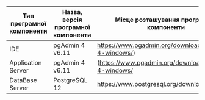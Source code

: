 |Тип програмної компоненти|Назва, версія програмної компоненти| Місце розташування програмної компоненти|
|-------------------------|-----------------------------------|-----------------------------------------|
|IDE|pgAdmin 4 v6.11 | https://www.pgadmin.org/download/pgadmin-4-windows/)|
|Application Server|pgAdmin 4 v6.11|(https://www.pgadmin.org/download/pgadmin-4-windows/|
|DataBase Server|PostgreSQL 12|https://www.postgresql.org/download/|

